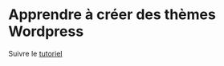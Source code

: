 # Apprendre à créer des thèmes Wordpress

Suivre le [tutoriel](http://www.fran6art.com/wordpress/creez-votre-theme-wordpress-de-a-a-z/)


